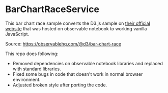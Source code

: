 # BarChartRaceService

This bar chart race sample converts the D3.js sample on [their official website](https://observablehq.com/@d3/gallery) that was hosted on observable notebook to working vanilla JavaScript.

Source: https://observablehq.com/@d3/bar-chart-race

This repo does following:
* Removed dependencies on observable notebook libraries and replaced with standard libraries.
* Fixed some bugs in code that doesn't work in normal browser environment.
* Adjusted broken style after porting the code.